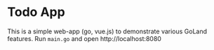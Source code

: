 # Todo App

This is a simple web-app (go, vue.js) to demonstrate various GoLand features.
Run `main.go` and open http://localhost:8080